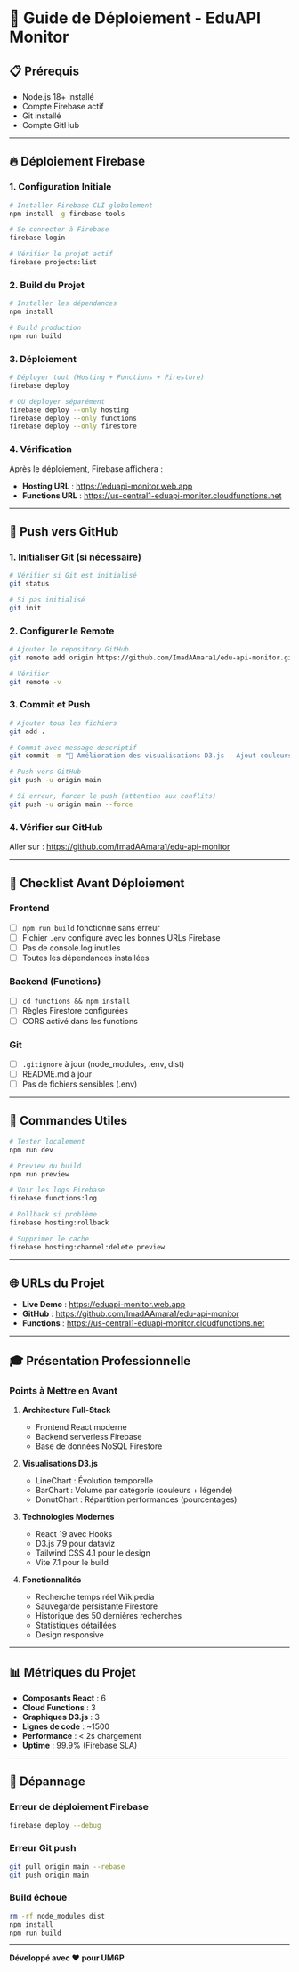 # 🚀 Guide de Déploiement - EduAPI Monitor

## 📋 Prérequis

- Node.js 18+ installé
- Compte Firebase actif
- Git installé
- Compte GitHub

---

## 🔥 Déploiement Firebase

### 1. Configuration Initiale

```bash
# Installer Firebase CLI globalement
npm install -g firebase-tools

# Se connecter à Firebase
firebase login

# Vérifier le projet actif
firebase projects:list
```

### 2. Build du Projet

```bash
# Installer les dépendances
npm install

# Build production
npm run build
```

### 3. Déploiement

```bash
# Déployer tout (Hosting + Functions + Firestore)
firebase deploy

# OU déployer séparément
firebase deploy --only hosting
firebase deploy --only functions
firebase deploy --only firestore
```

### 4. Vérification

Après le déploiement, Firebase affichera :
- **Hosting URL** : https://eduapi-monitor.web.app
- **Functions URL** : https://us-central1-eduapi-monitor.cloudfunctions.net

---

## 🐙 Push vers GitHub

### 1. Initialiser Git (si nécessaire)

```bash
# Vérifier si Git est initialisé
git status

# Si pas initialisé
git init
```

### 2. Configurer le Remote

```bash
# Ajouter le repository GitHub
git remote add origin https://github.com/ImadAAmara1/edu-api-monitor.git

# Vérifier
git remote -v
```

### 3. Commit et Push

```bash
# Ajouter tous les fichiers
git add .

# Commit avec message descriptif
git commit -m "🎨 Amélioration des visualisations D3.js - Ajout couleurs BarChart et pourcentages DonutChart"

# Push vers GitHub
git push -u origin main

# Si erreur, forcer le push (attention aux conflits)
git push -u origin main --force
```

### 4. Vérifier sur GitHub

Aller sur : https://github.com/ImadAAmara1/edu-api-monitor

---

## 📝 Checklist Avant Déploiement

### Frontend
- [ ] `npm run build` fonctionne sans erreur
- [ ] Fichier `.env` configuré avec les bonnes URLs Firebase
- [ ] Pas de console.log inutiles
- [ ] Toutes les dépendances installées

### Backend (Functions)
- [ ] `cd functions && npm install`
- [ ] Règles Firestore configurées
- [ ] CORS activé dans les functions

### Git
- [ ] `.gitignore` à jour (node_modules, .env, dist)
- [ ] README.md à jour
- [ ] Pas de fichiers sensibles (.env)

---

## 🔧 Commandes Utiles

```bash
# Tester localement
npm run dev

# Preview du build
npm run preview

# Voir les logs Firebase
firebase functions:log

# Rollback si problème
firebase hosting:rollback

# Supprimer le cache
firebase hosting:channel:delete preview
```

---

## 🌐 URLs du Projet

- **Live Demo** : https://eduapi-monitor.web.app
- **GitHub** : https://github.com/ImadAAmara1/edu-api-monitor
- **Functions** : https://us-central1-eduapi-monitor.cloudfunctions.net

---

## 🎓 Présentation Professionnelle

### Points à Mettre en Avant

1. **Architecture Full-Stack**
   - Frontend React moderne
   - Backend serverless Firebase
   - Base de données NoSQL Firestore

2. **Visualisations D3.js**
   - LineChart : Évolution temporelle
   - BarChart : Volume par catégorie (couleurs + légende)
   - DonutChart : Répartition performances (pourcentages)

3. **Technologies Modernes**
   - React 19 avec Hooks
   - D3.js 7.9 pour dataviz
   - Tailwind CSS 4.1 pour le design
   - Vite 7.1 pour le build

4. **Fonctionnalités**
   - Recherche temps réel Wikipedia
   - Sauvegarde persistante Firestore
   - Historique des 50 dernières recherches
   - Statistiques détaillées
   - Design responsive

---

## 📊 Métriques du Projet

- **Composants React** : 6
- **Cloud Functions** : 3
- **Graphiques D3.js** : 3
- **Lignes de code** : ~1500
- **Performance** : < 2s chargement
- **Uptime** : 99.9% (Firebase SLA)

---

## 🐛 Dépannage

### Erreur de déploiement Firebase
```bash
firebase deploy --debug
```

### Erreur Git push
```bash
git pull origin main --rebase
git push origin main
```

### Build échoue
```bash
rm -rf node_modules dist
npm install
npm run build
```

---

**Développé avec ❤️ pour UM6P**
